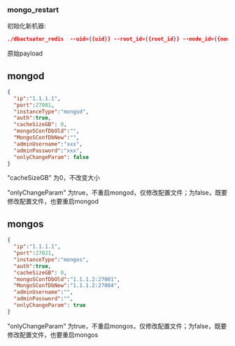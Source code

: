 ### mongo_restart
初始化新机器:

```json
./dbactuator_redis  --uid={{uid}} --root_id={{root_id}} --node_id={{node_id}} --version_id={{version_id}} --atom-job-list="mongo_restart"  --payload='{{payload_base64}}'
```


原始payload

## mongod
```json
{
  "ip":"1.1.1.1",
  "port":27001,
  "instanceType":"mongod",
  "auth":true,
  "cacheSizeGB": 0,
  "mongoSConfDbOld":"",
  "MongoSConfDbNew":"",
  "adminUsername":"xxx",
  "adminPassword":"xxx",
  "onlyChangeParam": false
}
```
"cacheSizeGB" 为0，不改变大小

"onlyChangeParam" 为true，不重启mongod，仅修改配置文件；为false，既要修改配置文件，也要重启mongod

## mongos
```json
{
  "ip":"1.1.1.1",
  "port":27021,
  "instanceType":"mongos",
  "auth":true,
  "cacheSizeGB": 0,
  "mongoSConfDbOld":"1.1.1.2:27001",
  "MongoSConfDbNew":"1.1.1.2:27004",
  "adminUsername":"",
  "adminPassword":"",
  "onlyChangeParam": true
}
```

"onlyChangeParam" 为true，不重启mongos，仅修改配置文件；为false，既要修改配置文件，也要重启mongos
